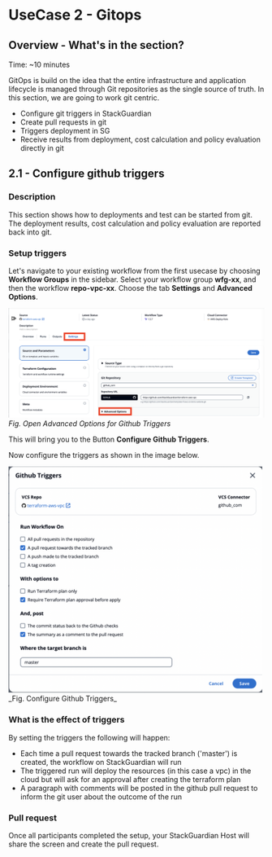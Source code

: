 # UseCase 2 - Gitops

## Overview - What's in the section?
Time: ~10 minutes

GitOps is build on the idea that the entire infrastructure and application lifecycle is managed through Git repositories as the single source of truth.
In this section, we are going to work git centric. 

* Configure git triggers in StackGuardian
* Create pull requests in git
* Triggers deployment in SG
* Receive results from deployment, cost calculation and policy evaluation directly in git


## 2.1 - Configure github triggers
### Description
This section shows how to deployments and test can be started from git.
The deployment results, cost calculation and policy evaluation are reported back into git. 

### Setup triggers
Let's navigate to your existing workflow from the first usecase by choosing **Workflow Groups** in the sidebar. 
Select your workflow group **wfg-xx**, and then the workflow **repo-vpc-xx**. 
Choose the tab **Settings** and **Advanced Options**. 

![UseCase 2](image/advanced-options.png)
_Fig. Open Advanced Options for Github Triggers_


This will bring you to the Button **Configure Github Triggers**. <p>
Now configure the triggers as shown in the image below. 

<img src= "image/github-triggers.png" width="500">
_Fig. Configure Github Triggers_


### What is the effect of triggers
By setting the triggers the following will happen:
* Each time a pull request towards the tracked branch ('master') is created, the workflow on StackGuardian will run
* The triggered run will deploy the resources (in this case a vpc) in the cloud but will ask for an approval after creating the terraform plan
* A paragraph with comments will be posted in the github pull request to inform the git user about the outcome of the run

### Pull request
Once all participants completed the setup, your StackGuardian Host will share the screen and create the pull request.
